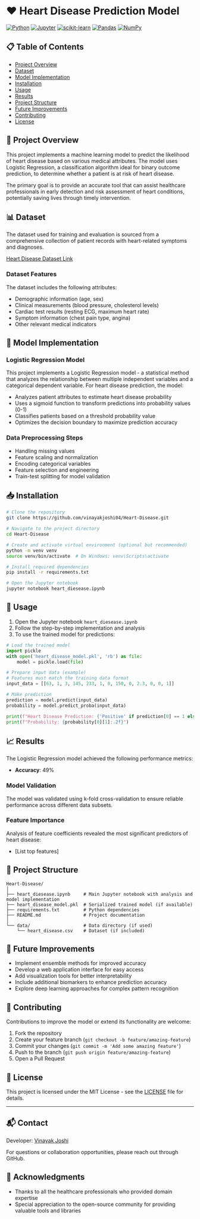 # ❤️ Heart Disease Prediction Model

[![Python](https://img.shields.io/badge/Python-3776AB?style=for-the-badge&logo=python&logoColor=white)](https://www.python.org/)
[![Jupyter](https://img.shields.io/badge/Jupyter-F37626?style=for-the-badge&logo=jupyter&logoColor=white)](https://jupyter.org/)
[![scikit-learn](https://img.shields.io/badge/scikit--learn-F7931E?style=for-the-badge&logo=scikit-learn&logoColor=white)](https://scikit-learn.org/)
[![Pandas](https://img.shields.io/badge/Pandas-150458?style=for-the-badge&logo=pandas&logoColor=white)](https://pandas.pydata.org/)
[![NumPy](https://img.shields.io/badge/NumPy-013243?style=for-the-badge&logo=numpy&logoColor=white)](https://numpy.org/)

## 📋 Table of Contents
- [Project Overview](#project-overview)
- [Dataset](#dataset)
- [Model Implementation](#model-implementation)
- [Installation](#installation)
- [Usage](#usage)
- [Results](#results)
- [Project Structure](#project-structure)
- [Future Improvements](#future-improvements)
- [Contributing](#contributing)
- [License](#license)

## 🌟 Project Overview

This project implements a machine learning model to predict the likelihood of heart disease based on various medical attributes. The model uses Logistic Regression, a classification algorithm ideal for binary outcome prediction, to determine whether a patient is at risk of heart disease.

The primary goal is to provide an accurate tool that can assist healthcare professionals in early detection and risk assessment of heart conditions, potentially saving lives through timely intervention.

## 📊 Dataset

The dataset used for training and evaluation is sourced from a comprehensive collection of patient records with heart-related symptoms and diagnoses.

[Heart Disease Dataset Link](https://drive.google.com/file/d/1aSOlyPFPL-Ocy0cHPFof1fg8izkuj_LU/view?usp=drive_link)

### Dataset Features

The dataset includes the following attributes:
- Demographic information (age, sex)
- Clinical measurements (blood pressure, cholesterol levels)
- Cardiac test results (resting ECG, maximum heart rate)
- Symptom information (chest pain type, angina)
- Other relevant medical indicators

## 🧠 Model Implementation

### Logistic Regression Model

This project implements a Logistic Regression model - a statistical method that analyzes the relationship between multiple independent variables and a categorical dependent variable. For heart disease prediction, the model:

- Analyzes patient attributes to estimate heart disease probability
- Uses a sigmoid function to transform predictions into probability values (0-1)
- Classifies patients based on a threshold probability value
- Optimizes the decision boundary to maximize prediction accuracy

### Data Preprocessing Steps

- Handling missing values
- Feature scaling and normalization
- Encoding categorical variables
- Feature selection and engineering
- Train-test splitting for model validation

## 📥 Installation

```bash
# Clone the repository
git clone https://github.com/vinayakjoshi04/Heart-Disease.git

# Navigate to the project directory
cd Heart-Disease

# Create and activate virtual environment (optional but recommended)
python -m venv venv
source venv/bin/activate  # On Windows: venv\Scripts\activate

# Install required dependencies
pip install -r requirements.txt

# Open the Jupyter notebook
jupyter notebook heart_diesease.ipynb
```

## 🚀 Usage

1. Open the Jupyter notebook `heart_diesease.ipynb`
2. Follow the step-by-step implementation and analysis
3. To use the trained model for predictions:

```python
# Load the trained model
import pickle
with open('heart_disease_model.pkl', 'rb') as file:
    model = pickle.load(file)

# Prepare input data (example)
# Features must match the training data format
input_data = [[63, 1, 3, 145, 233, 1, 0, 150, 0, 2.3, 0, 0, 1]]

# Make prediction
prediction = model.predict(input_data)
probability = model.predict_proba(input_data)

print(f"Heart Disease Prediction: {'Positive' if prediction[0] == 1 else 'Negative'}")
print(f"Probability: {probability[0][1]:.2f}")
```

## 📈 Results

The Logistic Regression model achieved the following performance metrics:

- **Accuracy**: 49%

### Model Validation
The model was validated using k-fold cross-validation to ensure reliable performance across different data subsets.

### Feature Importance
Analysis of feature coefficients revealed the most significant predictors of heart disease:
- [List top features]

## 📁 Project Structure

```
Heart-Disease/
│
├── heart_diesease.ipynb     # Main Jupyter notebook with analysis and model implementation
├── heart_disease_model.pkl  # Serialized trained model (if available)
├── requirements.txt         # Python dependencies
├── README.md                # Project documentation
│
└── data/                    # Data directory (if used)
    └── heart_disease.csv    # Dataset (if included)
```

## 🔮 Future Improvements

- Implement ensemble methods for improved accuracy
- Develop a web application interface for easy access
- Add visualization tools for better interpretability
- Include additional biomarkers to enhance prediction accuracy
- Explore deep learning approaches for complex pattern recognition

## 👥 Contributing

Contributions to improve the model or extend its functionality are welcome:

1. Fork the repository
2. Create your feature branch (`git checkout -b feature/amazing-feature`)
3. Commit your changes (`git commit -m 'Add some amazing feature'`)
4. Push to the branch (`git push origin feature/amazing-feature`)
5. Open a Pull Request

## 📄 License

This project is licensed under the MIT License - see the [LICENSE](LICENSE) file for details.

---

## 📬 Contact

Developer: [Vinayak Joshi](https://github.com/vinayakjoshi04)

For questions or collaboration opportunities, please reach out through GitHub.

## 🙏 Acknowledgments

- Thanks to all the healthcare professionals who provided domain expertise
- Special appreciation to the open-source community for providing valuable tools and libraries
